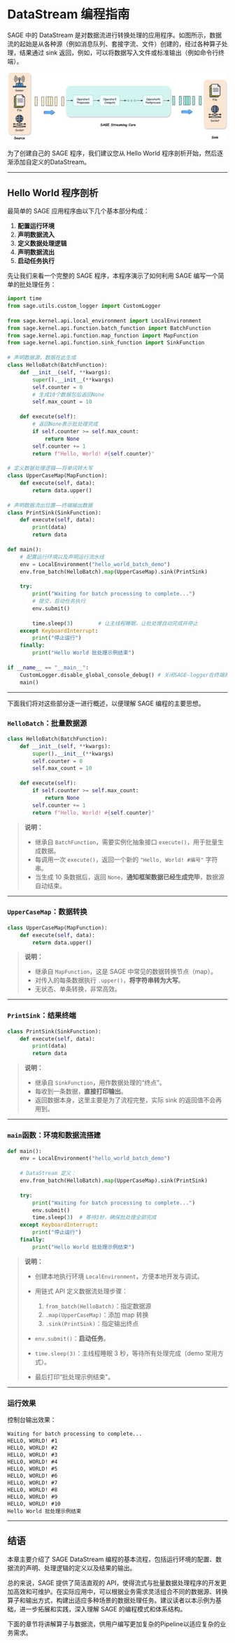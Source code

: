 # DataStream 编程指南

SAGE 中的 DataStream 是对数据流进行转换处理的应用程序。如图所示，数据流的起始是从各种源（例如消息队列、套接字流、文件）创建的，经过各种算子处理，结果通过 sink 返回，例如，可以将数据写入文件或标准输出（例如命令行终端）。

[![DataStream Processing](../../assets/img/streaming.png  "数据流处理流程")](../../assets/img/streaming.png)

为了创建自己的 SAGE 程序，我们建议您从 Hello World 程序剖析开始，然后逐渐添加自定义的DataStream。

---

## Hello World 程序剖析

最简单的 SAGE 应用程序由以下几个基本部分构成：

1. **配置运行环境**
2. **声明数据流入**
3. **定义数据处理逻辑**
4. **声明数据流出**
5. **启动任务执行**


先让我们来看一个完整的 SAGE 程序，本程序演示了如何利用 SAGE 编写一个简单的批处理任务：

```Python
import time
from sage.utils.custom_logger import CustomLogger

from sage.kernel.api.local_environment import LocalEnvironment
from sage.kernel.api.function.batch_function import BatchFunction
from sage.kernel.api.function.map_function import MapFunction
from sage.kernel.api.function.sink_function import SinkFunction

# 声明数据源，数据在此生成
class HelloBatch(BatchFunction):
    def __init__(self, **kwargs):
        super().__init__(**kwargs)
        self.counter = 0
        # 生成10个数据包后返回None
        self.max_count = 10  
    
    def execute(self):
        # 返回None表示批处理完成
        if self.counter >= self.max_count:
            return None  
        self.counter += 1
        return f"Hello, World! #{self.counter}"

# 定义数据处理逻辑——将单词转大写
class UpperCaseMap(MapFunction):
    def execute(self, data):
        return data.upper()

# 声明数据流出位置——终端输出数据
class PrintSink(SinkFunction):
    def execute(self, data):
        print(data)
        return data

def main():
    # 配置运行环境以及声明运行流水线
    env = LocalEnvironment("hello_world_batch_demo")
    env.from_batch(HelloBatch).map(UpperCaseMap).sink(PrintSink)
    
    try:
        print("Waiting for batch processing to complete...")
        # 提交，启动任务执行
        env.submit()

        time.sleep(3)        # 让主线程睡眠，让批处理自动完成并停止
    except KeyboardInterrupt:
        print("停止运行")
    finally:
        print("Hello World 批处理示例结束")

if __name__ == "__main__":
    CustomLogger.disable_global_console_debug() # 关闭SAGE-logger在终端的输出
    main()

```

---

下面我们将对这些部分逐一进行概述，以便理解 SAGE 编程的主要思想。

### `HelloBatch`：批量数据源

```python
class HelloBatch(BatchFunction):
    def __init__(self, **kwargs):
        super().__init__(**kwargs)
        self.counter = 0
        self.max_count = 10 

    def execute(self):
        if self.counter >= self.max_count:
            return None 
        self.counter += 1
        return f"Hello, World! #{self.counter}"
```

> **说明：**
>
> * 继承自 `BatchFunction`，需要实例化抽象接口 `execute()`，用于批量生成数据。
> * 每调用一次 `execute()`，返回一个新的 `"Hello, World! #编号"` 字符串。
> * 当生成 10 条数据后，返回 `None`，**通知框架数据已经生成完毕**，数据源自动结束。

---

### `UpperCaseMap`：数据转换

```python
class UpperCaseMap(MapFunction):
    def execute(self, data):
        return data.upper()
```

> **说明：**
>
> * 继承自 `MapFunction`，这是 SAGE 中常见的数据转换节点（map）。
> * 对传入的每条数据执行 `.upper()`，**将字符串转为大写**。
> * 无状态、单条转换，非常高效。

---

### `PrintSink`：结果终端

```python
class PrintSink(SinkFunction):
    def execute(self, data):
        print(data)
        return data
```

> **说明：**
>
> * 继承自 `SinkFunction`，用作数据处理的“终点”。
> * 每收到一条数据，**直接打印输出**。
> * 返回数据本身，这里主要是为了流程完整，实际 sink 的返回值不会再用到。

---

### `main`函数：环境和数据流搭建

```python
def main():
    env = LocalEnvironment("hello_world_batch_demo")

    # DataStream 定义：
    env.from_batch(HelloBatch).map(UpperCaseMap).sink(PrintSink)

    try:
        print("Waiting for batch processing to complete...")
        env.submit()
        time.sleep(3)  # 等待3秒，确保批处理全部完成
    except KeyboardInterrupt:
        print("停止运行")
    finally:
        print("Hello World 批处理示例结束")
```

> **说明：**
>
> * 创建本地执行环境 `LocalEnvironment`，方便本地开发与调试。
> * 用链式 API 定义数据流处理步骤：
>
>   1. `from_batch(HelloBatch)`：指定数据源
>   2. `.map(UpperCaseMap)`：添加 map 转换
>   3. `.sink(PrintSink)`：指定输出终点
> * `env.submit()`：**启动任务**。
> * `time.sleep(3)`：主线程睡眠 3 秒，等待所有处理完成（demo 常用方式）。
> * 最后打印“批处理示例结束”。

---


### 运行效果

控制台输出效果：

```plaintext
Waiting for batch processing to complete...
HELLO, WORLD! #1
HELLO, WORLD! #2
HELLO, WORLD! #3
HELLO, WORLD! #4
HELLO, WORLD! #5
HELLO, WORLD! #6
HELLO, WORLD! #7
HELLO, WORLD! #8
HELLO, WORLD! #9
HELLO, WORLD! #10
Hello World 批处理示例结束
```

---

## 结语

本章主要介绍了 SAGE DataStream 编程的基本流程，包括运行环境的配置、数据流的声明、处理逻辑的定义以及结果的输出。

总的来说，SAGE 提供了简洁直观的 API，使得流式与批量数据处理程序的开发更加高效和可维护。在实际应用中，可以根据业务需求灵活组合不同的数据源、转换算子和输出方式，构建出适应多种场景的数据处理任务。建议读者以本示例为基础，进一步拓展和实践，深入理解 SAGE 的编程模式和体系结构。

下面的章节将讲解算子与数据流，供用户编写更加复杂的Pipeline以适应复杂的业务需求。
